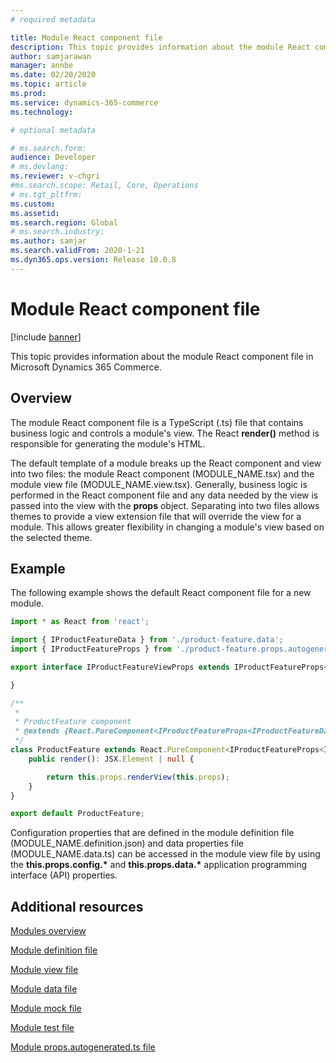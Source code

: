 ```yaml
---
# required metadata

title: Module React component file
description: This topic provides information about the module React component file in Microsoft Dynamics 365 Commerce. 
author: samjarawan
manager: annbe
ms.date: 02/20/2020
ms.topic: article
ms.prod: 
ms.service: dynamics-365-commerce
ms.technology: 

# optional metadata

# ms.search.form: 
audience: Developer
# ms.devlang: 
ms.reviewer: v-chgri
#ms.search.scope: Retail, Core, Operations
# ms.tgt_pltfrm: 
ms.custom: 
ms.assetid: 
ms.search.region: Global
# ms.search.industry: 
ms.author: samjar
ms.search.validFrom: 2020-1-21
ms.dyn365.ops.version: Release 10.0.8
---
```


# Module React component file

[!include [banner](../includes/banner.md)]

This topic provides information about the module React component file in Microsoft Dynamics 365 Commerce.

## Overview

The module React component file is a TypeScript (.ts) file that contains business logic and controls a module's view. The React **render()** method is responsible for generating the module's HTML.  

The default template of a module breaks up the React component and view into two files: the module React component (MODULE_NAME.tsx)  and the module view file (MODULE_NAME.view.tsx). Generally, business logic is performed in the React component file and any data needed by the view is passed into the view with the **props** object. Separating into two files allows themes to provide a view extension file that will override the view for a module. This allows greater flexibility in changing a module's view based on the selected theme.

## Example 

The following example shows the default React component file for a new module.

```typescript
import * as React from 'react';

import { IProductFeatureData } from './product-feature.data';
import { IProductFeatureProps } from './product-feature.props.autogenerated';

export interface IProductFeatureViewProps extends IProductFeatureProps<IProductFeatureData> {

}

/**
 *
 * ProductFeature component
 * @extends {React.PureComponent<IProductFeatureProps<IProductFeatureData>>}
 */
class ProductFeature extends React.PureComponent<IProductFeatureProps<IProductFeatureData>> {
    public render(): JSX.Element | null {

        return this.props.renderView(this.props);
    }
}

export default ProductFeature;
```

Configuration properties that are defined in the module definition file (MODULE\_NAME.definition.json) and data properties file (MODULE\_NAME.data.ts) can be accessed in the module view file by using the **this.props.config.\*** and **this.props.data.\*** application programming interface (API) properties.

## Additional resources

[Modules overview](modules-overview.md)

[Module definition file](module-definition-file.md)

[Module view file](module-view-file.md)

[Module data file](module-data-file.md)

[Module mock file](module-mock-file.md)

[Module test file](module-test-file.md)

[Module props.autogenerated.ts file](module-props-autogenerated-ts-file.md)
